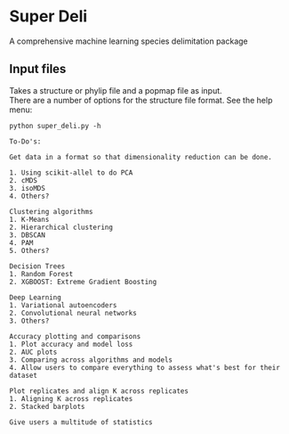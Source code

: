 # Super Deli  

A comprehensive machine learning species delimitation package

## Input files

Takes a structure or phylip file and a popmap file as input.  
There are a number of options for the structure file format. See the help menu:

```python super_deli.py -h```  

```
To-Do's:

Get data in a format so that dimensionality reduction can be done.

1. Using scikit-allel to do PCA
2. cMDS
3. isoMDS
4. Others?

Clustering algorithms
1. K-Means
2. Hierarchical clustering
3. DBSCAN
4. PAM
5. Others?

Decision Trees
1. Random Forest
2. XGBOOST: Extreme Gradient Boosting

Deep Learning
1. Variational autoencoders
2. Convolutional neural networks
3. Others?

Accuracy plotting and comparisons
1. Plot accuracy and model loss
2. AUC plots
3. Comparing across algorithms and models
4. Allow users to compare everything to assess what's best for their dataset

Plot replicates and align K across replicates
1. Aligning K across replicates
2. Stacked barplots

Give users a multitude of statistics
```  

